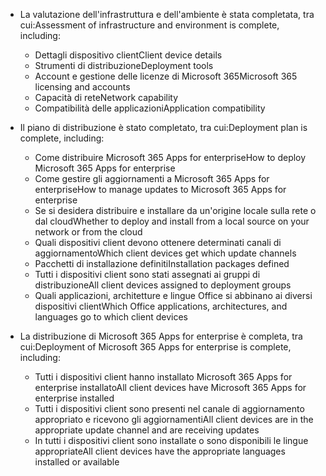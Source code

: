 - <span data-ttu-id="2fa96-101">La valutazione dell'infrastruttura e dell'ambiente è stata completata, tra cui:</span><span class="sxs-lookup"><span data-stu-id="2fa96-101">Assessment of infrastructure and environment is complete, including:</span></span>

    - <span data-ttu-id="2fa96-102">Dettagli dispositivo client</span><span class="sxs-lookup"><span data-stu-id="2fa96-102">Client device details</span></span>
    - <span data-ttu-id="2fa96-103">Strumenti di distribuzione</span><span class="sxs-lookup"><span data-stu-id="2fa96-103">Deployment tools</span></span>
    - <span data-ttu-id="2fa96-104">Account e gestione delle licenze di Microsoft 365</span><span class="sxs-lookup"><span data-stu-id="2fa96-104">Microsoft 365 licensing and accounts</span></span>
    - <span data-ttu-id="2fa96-105">Capacità di rete</span><span class="sxs-lookup"><span data-stu-id="2fa96-105">Network capability</span></span>
    - <span data-ttu-id="2fa96-106">Compatibilità delle applicazioni</span><span class="sxs-lookup"><span data-stu-id="2fa96-106">Application compatibility</span></span>

- <span data-ttu-id="2fa96-107">Il piano di distribuzione è stato completato, tra cui:</span><span class="sxs-lookup"><span data-stu-id="2fa96-107">Deployment plan is complete, including:</span></span>

    - <span data-ttu-id="2fa96-108">Come distribuire Microsoft 365 Apps for enterprise</span><span class="sxs-lookup"><span data-stu-id="2fa96-108">How to deploy Microsoft 365 Apps for enterprise</span></span>
    - <span data-ttu-id="2fa96-109">Come gestire gli aggiornamenti a Microsoft 365 Apps for enterprise</span><span class="sxs-lookup"><span data-stu-id="2fa96-109">How to manage updates to Microsoft 365 Apps for enterprise</span></span>
    - <span data-ttu-id="2fa96-110">Se si desidera distribuire e installare da un'origine locale sulla rete o dal cloud</span><span class="sxs-lookup"><span data-stu-id="2fa96-110">Whether to deploy and install from a local source on your network or from the cloud</span></span>
    - <span data-ttu-id="2fa96-111">Quali dispositivi client devono ottenere determinati canali di aggiornamento</span><span class="sxs-lookup"><span data-stu-id="2fa96-111">Which client devices get which update channels</span></span>
    - <span data-ttu-id="2fa96-112">Pacchetti di installazione definiti</span><span class="sxs-lookup"><span data-stu-id="2fa96-112">Installation packages defined</span></span>
    - <span data-ttu-id="2fa96-113">Tutti i dispositivi client sono stati assegnati ai gruppi di distribuzione</span><span class="sxs-lookup"><span data-stu-id="2fa96-113">All client devices assigned to deployment groups</span></span>
    - <span data-ttu-id="2fa96-114">Quali applicazioni, architetture e lingue Office si abbinano ai diversi dispositivi client</span><span class="sxs-lookup"><span data-stu-id="2fa96-114">Which Office applications, architectures, and languages go to which client devices</span></span>

- <span data-ttu-id="2fa96-115">La distribuzione di Microsoft 365 Apps for enterprise è completa, tra cui:</span><span class="sxs-lookup"><span data-stu-id="2fa96-115">Deployment of Microsoft 365 Apps for enterprise is complete, including:</span></span>

    - <span data-ttu-id="2fa96-116">Tutti i dispositivi client hanno installato Microsoft 365 Apps for enterprise installato</span><span class="sxs-lookup"><span data-stu-id="2fa96-116">All client devices have Microsoft 365 Apps for enterprise installed</span></span>
    - <span data-ttu-id="2fa96-117">Tutti i dispositivi client sono presenti nel canale di aggiornamento appropriato e ricevono gli aggiornamenti</span><span class="sxs-lookup"><span data-stu-id="2fa96-117">All client devices are in the appropriate update channel and are receiving updates</span></span>
    - <span data-ttu-id="2fa96-118">In tutti i dispositivi client sono installate o sono disponibili le lingue appropriate</span><span class="sxs-lookup"><span data-stu-id="2fa96-118">All client devices have the appropriate languages installed or available</span></span>
